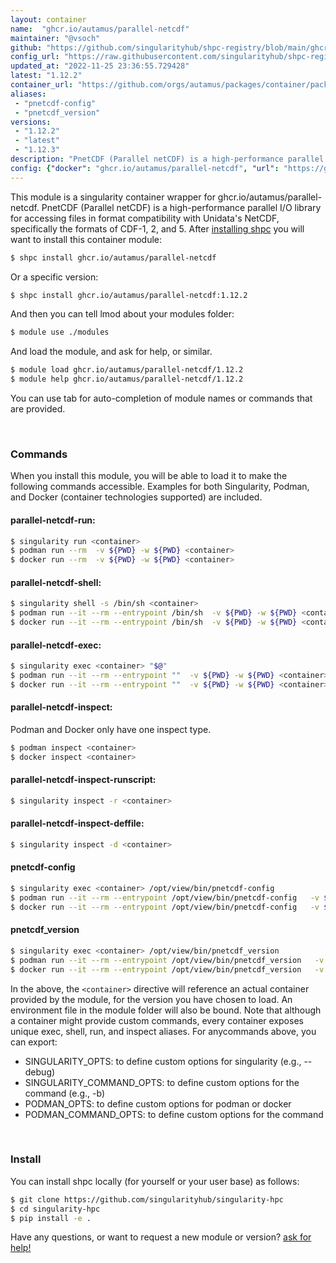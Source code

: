 ```yaml
---
layout: container
name:  "ghcr.io/autamus/parallel-netcdf"
maintainer: "@vsoch"
github: "https://github.com/singularityhub/shpc-registry/blob/main/ghcr.io/autamus/parallel-netcdf/container.yaml"
config_url: "https://raw.githubusercontent.com/singularityhub/shpc-registry/main/ghcr.io/autamus/parallel-netcdf/container.yaml"
updated_at: "2022-11-25 23:36:55.729428"
latest: "1.12.2"
container_url: "https://github.com/orgs/autamus/packages/container/package/parallel-netcdf"
aliases:
 - "pnetcdf-config"
 - "pnetcdf_version"
versions:
 - "1.12.2"
 - "latest"
 - "1.12.3"
description: "PnetCDF (Parallel netCDF) is a high-performance parallel I/O library for accessing files in format compatibility with Unidata's NetCDF, specifically the formats of CDF-1, 2, and 5."
config: {"docker": "ghcr.io/autamus/parallel-netcdf", "url": "https://github.com/orgs/autamus/packages/container/package/parallel-netcdf", "maintainer": "@vsoch", "description": "PnetCDF (Parallel netCDF) is a high-performance parallel I/O library for accessing files in format compatibility with Unidata's NetCDF, specifically the formats of CDF-1, 2, and 5.", "latest": {"1.12.2": "sha256:4bb33f028452988fdebd920ebc18cc79f14acd82db8952941a046f40eb41eefa"}, "tags": {"1.12.2": "sha256:4bb33f028452988fdebd920ebc18cc79f14acd82db8952941a046f40eb41eefa", "latest": "sha256:0d09941d9c2bfa6f10fa18a10c0d757cfa95bee6309ad30a3c108736f66504fd", "1.12.3": "sha256:0d09941d9c2bfa6f10fa18a10c0d757cfa95bee6309ad30a3c108736f66504fd"}, "aliases": {"pnetcdf-config": "/opt/view/bin/pnetcdf-config", "pnetcdf_version": "/opt/view/bin/pnetcdf_version"}}
---
```


This module is a singularity container wrapper for ghcr.io/autamus/parallel-netcdf.
PnetCDF (Parallel netCDF) is a high-performance parallel I/O library for accessing files in format compatibility with Unidata's NetCDF, specifically the formats of CDF-1, 2, and 5.
After [installing shpc](#install) you will want to install this container module:


```bash
$ shpc install ghcr.io/autamus/parallel-netcdf
```

Or a specific version:

```bash
$ shpc install ghcr.io/autamus/parallel-netcdf:1.12.2
```

And then you can tell lmod about your modules folder:

```bash
$ module use ./modules
```

And load the module, and ask for help, or similar.

```bash
$ module load ghcr.io/autamus/parallel-netcdf/1.12.2
$ module help ghcr.io/autamus/parallel-netcdf/1.12.2
```

You can use tab for auto-completion of module names or commands that are provided.

<br>

### Commands

When you install this module, you will be able to load it to make the following commands accessible.
Examples for both Singularity, Podman, and Docker (container technologies supported) are included.

#### parallel-netcdf-run:

```bash
$ singularity run <container>
$ podman run --rm  -v ${PWD} -w ${PWD} <container>
$ docker run --rm  -v ${PWD} -w ${PWD} <container>
```

#### parallel-netcdf-shell:

```bash
$ singularity shell -s /bin/sh <container>
$ podman run --it --rm --entrypoint /bin/sh  -v ${PWD} -w ${PWD} <container>
$ docker run --it --rm --entrypoint /bin/sh  -v ${PWD} -w ${PWD} <container>
```

#### parallel-netcdf-exec:

```bash
$ singularity exec <container> "$@"
$ podman run --it --rm --entrypoint ""  -v ${PWD} -w ${PWD} <container> "$@"
$ docker run --it --rm --entrypoint ""  -v ${PWD} -w ${PWD} <container> "$@"
```

#### parallel-netcdf-inspect:

Podman and Docker only have one inspect type.

```bash
$ podman inspect <container>
$ docker inspect <container>
```

#### parallel-netcdf-inspect-runscript:

```bash
$ singularity inspect -r <container>
```

#### parallel-netcdf-inspect-deffile:

```bash
$ singularity inspect -d <container>
```


#### pnetcdf-config

```bash
$ singularity exec <container> /opt/view/bin/pnetcdf-config
$ podman run --it --rm --entrypoint /opt/view/bin/pnetcdf-config   -v ${PWD} -w ${PWD} <container> -c " $@"
$ docker run --it --rm --entrypoint /opt/view/bin/pnetcdf-config   -v ${PWD} -w ${PWD} <container> -c " $@"
```


#### pnetcdf_version

```bash
$ singularity exec <container> /opt/view/bin/pnetcdf_version
$ podman run --it --rm --entrypoint /opt/view/bin/pnetcdf_version   -v ${PWD} -w ${PWD} <container> -c " $@"
$ docker run --it --rm --entrypoint /opt/view/bin/pnetcdf_version   -v ${PWD} -w ${PWD} <container> -c " $@"
```



In the above, the `<container>` directive will reference an actual container provided
by the module, for the version you have chosen to load. An environment file in the
module folder will also be bound. Note that although a container
might provide custom commands, every container exposes unique exec, shell, run, and
inspect aliases. For anycommands above, you can export:

 - SINGULARITY_OPTS: to define custom options for singularity (e.g., --debug)
 - SINGULARITY_COMMAND_OPTS: to define custom options for the command (e.g., -b)
 - PODMAN_OPTS: to define custom options for podman or docker
 - PODMAN_COMMAND_OPTS: to define custom options for the command

<br>

### Install

You can install shpc locally (for yourself or your user base) as follows:

```bash
$ git clone https://github.com/singularityhub/singularity-hpc
$ cd singularity-hpc
$ pip install -e .
```

Have any questions, or want to request a new module or version? [ask for help!](https://github.com/singularityhub/singularity-hpc/issues)